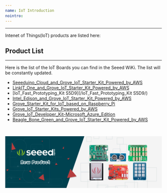 ```yaml
---
name: IoT Introduction
nointro:
---
```

---

Intenet of Things(IoT) products are listed here:

## Product List
---
Here is the list of the IoT Boards you can find in the Seeed WiKi. The list will be constantly updated.

- [Seeeduino_Cloud_and_Grove_IoT_Starter_Kit_Powered_by_AWS](/Seeeduino_Cloud_and_Grove_IoT_Starter_Kit_Powered_by_AWS/)
- [LinkIT_One_and_Grove_IoT_Starter_Kit_Powered_by_AWS](/LinkIT_One_and_Grove_IoT_Starter_Kit_Powered_by_AWS/)
- [IoT_Fast_Prototyping_Kit S5D9](/IoT_Fast_Prototyping_Kit S5D9/)
- [Intel_Edison_and_Grove_IoT_Starter_Kit_Powered_by_AWS](/Intel_Edison_and_Grove_IoT_Starter_Kit_Powered_by_AWS/)
- [Grove_Starter_Kit_for_IoT_based_on_Raspberry_Pi](/Grove_Starter_Kit_for_IoT_based_on_Raspberry_Pi/)
- [Grove_IoT_Starter_Kits_Powered_by_AWS](/Grove_IoT_Starter_Kits_Powered_by_AWS/)
- [Grove_IoT_Developer_Kit-Microsoft_Azure_Edition](/Grove_IoT_Developer_Kit-Microsoft_Azure_Edition/)
- [Beagle_Bone_Green_and_Grove_IoT_Starter_Kit_Powered_by_AWS](/Beagle_Bone_Green_and_Grove_IoT_Starter_Kit_Powered_by_AWS/)



<br /><p style="text-align:center"><a href="https://www.seeedstudio.com/act-4.html?utm_source=wiki&utm_medium=wikibanner&utm_campaign=newproducts" target="_blank"><img src="https://github.com/SeeedDocument/Wiki_Banner/raw/master/new_product.jpg" /></a></p>